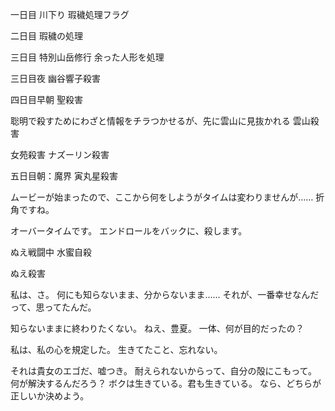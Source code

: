 一日目
川下り
瑕穢処理フラグ

二日目
瑕穢の処理

三日目
特別山岳修行
余った人形を処理


三日目夜
幽谷響子殺害

四日目早朝
聖殺害

聡明で殺すためにわざと情報をチラつかせるが、先に雲山に見抜かれる
雲山殺害


女苑殺害
ナズーリン殺害


五日目朝：魔界
寅丸星殺害

ムービーが始まったので、ここから何をしようがタイムは変わりませんが……
折角ですね。

オーバータイムです。
エンドロールをバックに、殺します。

ぬえ戦闘中
水蜜自殺

ぬえ殺害

私は、さ。
何にも知らないまま、分からないまま……
それが、一番幸せなんだって、思ってたんだ。

知らないままに終わりたくない。
ねえ、豊夏。
一体、何が目的だったの？

私は、私の心を規定した。
生きてたこと、忘れない。

それは貴女のエゴだ、嘘つき。
耐えられないからって、自分の殻にこもって。
何が解決するんだろう？
ボクは生きている。君も生きている。
なら、どちらが正しいか決めよう。
